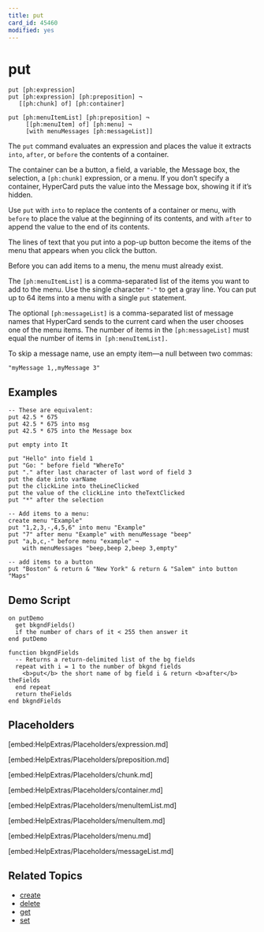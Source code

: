 ```yaml
---
title: put
card_id: 45460
modified: yes
---
```


# put

```
put [ph:expression]
put [ph:expression] [ph:preposition] ¬
   [[ph:chunk] of] [ph:container]

put [ph:menuItemList] [ph:preposition] ¬
     [[ph:menuItem] of] [ph:menu] ¬
     [with menuMessages [ph:messageList]]
```

The `put` command evaluates an expression and places the value it extracts `into`, `after`, or `before` the contents of a container.

The container can be a button, a field, a variable, the Message box, the selection, a `[ph:chunk]` expression, or a menu. If you don’t specify a container, HyperCard puts the value into the Message box, showing it if it’s hidden.

Use `put` with `into` to replace the contents of a container or menu, with `before` to place the value at the beginning of its contents, and with `after` to append the value to the end of its contents.

The lines of text that you put into a pop-up button become the items of the  menu that appears when you click the button.

Before you can add items to a menu, the menu must already exist.

The `[ph:menuItemList]` is a comma-separated list of the items you want to add to the menu. Use the single character `"-"` to get a gray line. You can put up to 64 items into a menu with a single `put` statement.

The optional `[ph:messageList]` is a comma-separated list of message names that HyperCard sends to the current card when the user chooses one of the menu items. The number of items in the `[ph:messageList]` must equal the number of items in` [ph:menuItemList].`

To skip a message name, use an empty item—a null between two commas:

`"myMessage 1,,myMessage 3"`

## Examples

```
-- These are equivalent:
put 42.5 * 675
put 42.5 * 675 into msg
put 42.5 * 675 into the Message box

put empty into It  

put "Hello" into field 1  
put "Go: " before field "WhereTo"  
put "." after last character of last word of field 3  
put the date into varName
put the clickLine into theLineClicked
put the value of the clickLine into theTextClicked
put "*" after the selection

-- Add items to a menu:
create menu "Example"
put "1,2,3,-,4,5,6" into menu "Example"
put "7" after menu "Example" with menuMessage "beep"
put "a,b,c,-" before menu "example" ¬
    with menuMessages "beep,beep 2,beep 3,empty"

-- add items to a button
put "Boston" & return & "New York" & return & "Salem" into button "Maps"
```

## Demo Script

```
on putDemo
  get bkgndFields()
  if the number of chars of it < 255 then answer it
end putDemo

function bkgndFields
  -- Returns a return-delimited list of the bg fields
  repeat with i = 1 to the number of bkgnd fields
    <b>put</b> the short name of bg field i & return <b>after</b> theFields
  end repeat
  return theFields
end bkgndFields
```

## Placeholders

[embed:HelpExtras/Placeholders/expression.md]

[embed:HelpExtras/Placeholders/preposition.md]

[embed:HelpExtras/Placeholders/chunk.md]

[embed:HelpExtras/Placeholders/container.md]

[embed:HelpExtras/Placeholders/menuItemList.md]

[embed:HelpExtras/Placeholders/menuItem.md]

[embed:HelpExtras/Placeholders/menu.md]

[embed:HelpExtras/Placeholders/messageList.md]

## Related Topics

* [create](/HyperTalkReference/commands/create)
* [delete](/HyperTalkReference/commands/delete)
* [get](/HyperTalkReference/commands/get)
* [set](/HyperTalkReference/commands/set)
